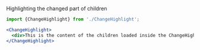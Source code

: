 Highlighting the changed part of children

```jsx
import {ChangeHighlight} from './ChangeHighlight';

<ChangeHighlight>
  <div>This is the content of the children loaded inside the ChangeHighlight</div>
</ChangeHighlight>
```